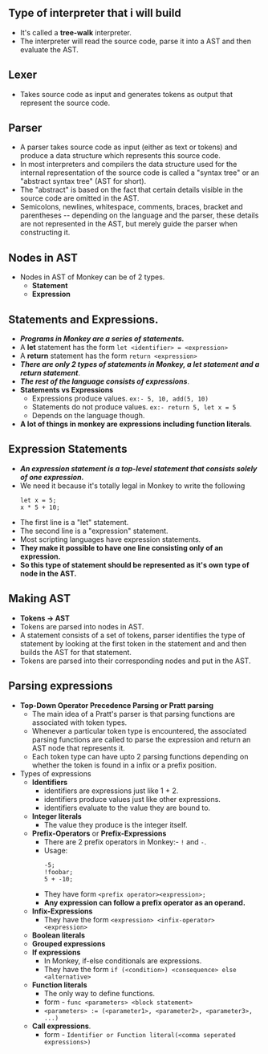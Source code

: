## Type of interpreter that i will build
- It's called a **tree-walk** interpreter.
- The interpreter will read the source code, parse it into a AST and then evaluate the AST.

## Lexer
- Takes source code as input and generates tokens as output that represent the source code.

## Parser
- A parser takes source code as input (either as text or tokens) and produce a data structure which represents this source code.
- In most interpreters and compilers the data structure used for the internal representation of the source code is called a "syntax tree" or an "abstract syntax tree" (AST for short). 
- The "abstract" is based on the fact that certain details visible in the source code are omitted in the AST. 
- Semicolons, newlines, whitespace, comments, braces, bracket and parentheses -- depending on the language and the parser, these details are not represented in the AST, but merely guide the parser when constructing it.

## Nodes in AST
- Nodes in AST of Monkey can be of 2 types.
    - **Statement**
    - **Expression**

## Statements and Expressions.
- ***Programs in Monkey are a series of statements.***
- A **let** statement has the form ```let <identifier> = <expression>```
- A **return** statement has the form ```return <expression>```
- ***There are only 2 types of statements in Monkey, a let statement and a return statement***.
- ***The rest of the language consists of expressions***.
- **Statements vs Expressions**
    - Expressions produce values. ```ex:- 5, 10, add(5, 10)```
    - Statements do not produce values. ```ex:- return 5, let x = 5```
    - Depends on the language though.
- **A lot of things in monkey are expressions including function literals**.

## Expression Statements
- ***An expression statement is a top-level statement that consists solely of one expression.***
- We need it because it's totally legal in Monkey to write the following
    ```
    let x = 5;
    x * 5 + 10;
    ```
- The first line is a "let" statement.
- The second line is a "expression" statement.
- Most scripting languages have expression statements.
- **They make it possible to have one line consisting only of an expression.**
- **So this type of statement should be represented as it's own type of node in the AST.**

## Making AST
- **Tokens -> AST**
- Tokens are parsed into nodes in AST.
- A statement consists of a set of tokens, parser identifies the type of statement by looking at the
    first token in the statement and and then builds the AST for that statement.
- Tokens are parsed into their corresponding nodes and put in the AST.


## Parsing expressions
- **Top-Down Operator Precedence Parsing or Pratt parsing**
    - The main idea of a Pratt's parser is that parsing functions are associated with token types.
    - Whenever a particular token type is encountered, the associated parsing functions are called to parse the expression
        and return an AST node that represents it.
    - Each token type can have upto 2 parsing functions depending on whether the token is found in a infix or a prefix
        position.
- Types of expressions
    - **Identifiers** 
        - identifiers are expressions just like 1 + 2.
        - identifiers produce values just like other expressions.
        - identifiers evaluate to the value they are bound to.
    - **Integer literals**
        - The value they produce is the integer itself.
    - **Prefix-Operators** or **Prefix-Expressions**
        - There are 2 prefix operators in Monkey:- `!` and `-`.
        - Usage:
            ```
            -5;
            !foobar;
            5 + -10;
            ```
        - They have form `<prefix operator><expression>;`
        - **Any expression can follow a prefix operator as an operand.**
    - **Infix-Expressions**
        - They have the form `<expression> <infix-operator> <expression>`
    - **Boolean literals**
    - **Grouped expressions**
    - **If expressions**
        - In Monkey, if-else conditionals are expressions.
        - They have the form `if (<condition>) <consequence> else <alternative>`
    - **Function literals**
        - The only way to define functions.
        - form - `func <parameters> <block statement>`
        - `<parameters> := (<parameter1>, <parameter2>, <parameter3>, ...)`
    - **Call expressions**.
        - form - `Identifier or Function literal(<comma seperated expressions>)`